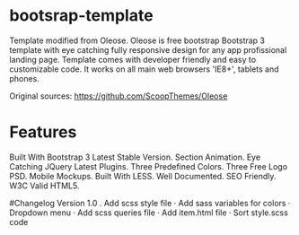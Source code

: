 # bootsrap-template
Template modified from Oleose.
Oleose is free bootstrap Bootstrap 3 template with eye catching fully responsive design for any app profissional landing page. Template comes with developer friendly and easy to customizable code. It works on all main web browsers 'IE8+', tablets and phones.

Original sources: https://github.com/ScoopThemes/Oleose


# Features
Built With Bootstrap 3 Latest Stable Version.
Section Animation.
Eye Catching
JQuery Latest Plugins.
Three Predefined Colors.
Three Free Logo PSD.
Mobile Mockups.
Built With LESS.
Well Documented.
SEO Friendly.
W3C Valid HTML5.

#Changelog
Version 1.0
. Add scss style file
· Add sass variables for colors
· Dropdown menu
· Add scss queries file
· Add item.html file
· Sort style.scss code
